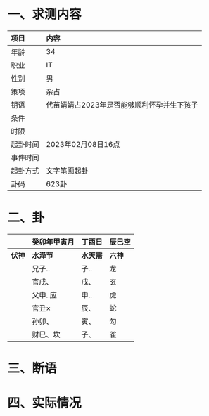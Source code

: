 # 一、求测内容
|项目|内容|
|:-|:-|
|年龄|34|
|职业|IT|
|性别|男|
|策项|杂占|
|钥语|代苗婧婧占2023年是否能够顺利怀孕并生下孩子|
|条件||
|时限||
|起卦时间|2023年02月08日16点|
|事件时间||
|起卦方式|文字笔画起卦|
|卦码|623卦|

# 二、卦
||癸卯年甲寅月|丁酉日|辰巳空|
|:-|:-|:-|:-|
|**伏神**|**水泽节**|**水天需**|**六神**|
||兄子..|子..|龙|
||官戌、|戌、|玄|
||父申..应|申..|虎|
||官丑×|辰、|蛇|
||孙卯、|寅、|勾|
||财巳、坎|子、|雀|


# 三、断语

# 四、实际情况